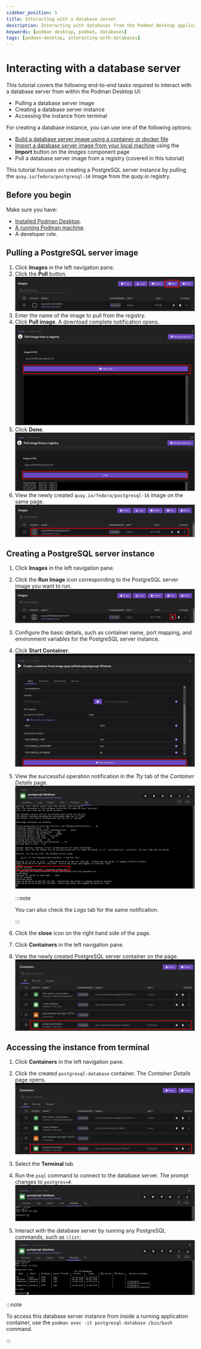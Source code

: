 ```yaml
---
sidebar_position: 5
title: Interacting with a database server
description: Interacting with databases from the Podman Desktop application
keywords: [podman desktop, podman, databases]
tags: [podman-desktop, interacting-with-databases]
---
```


# Interacting with a database server

This tutorial covers the following end-to-end tasks required to interact with a database server from within the Podman Desktop UI:

- Pulling a database server image
- Creating a database server instance
- Accessing the instance from terminal

For creating a database instance, you can use one of the following options:

- [Build a database server image using a container or docker file](/docs/containers/images/building-an-image)
- [Import a database server image from your local machine](/tutorial/managing-your-application-resources#managing-images) using the **Import** button on the _Images_ component page
- Pull a database server image from a registry (covered in this tutorial)

This tutorial focuses on creating a PostgreSQL server instance by pulling the `quay.io/fedora/postgresql-16` image from the _quay.io_ registry.

## Before you begin

Make sure you have:

- [Installed Podman Desktop](/docs/installation).
- [A running Podman machine](/docs/podman/creating-a-podman-machine).
- A developer role.

## Pulling a PostgreSQL server image

1. Click **Images** in the left navigation pane.
1. Click the **Pull** button.
   ![pulling an image](img/pull-button.png)
1. Enter the name of the image to pull from the registry.
1. Click **Pull image**. A download complete notification opens.
   ![clicking the pull button](img/click-pull-image.png)
1. Click **Done**.
   ![image pulled successfully](img/image-successfully-pulled.png)
1. View the newly created `quay.io/fedora/postgresql-16` image on the same page.
   ![image added on the page](img/new-image-added.png)

## Creating a PostgreSQL server instance

1. Click **Images** in the left navigation pane.
1. Click the **Run Image** icon corresponding to the PostgreSQL server image you want to run.
   ![running an image](img/run-image-icon.png)
1. Configure the basic details, such as container name, port mapping, and environment variables for the PostgreSQL server instance.
1. Click **Start Container**.
   ![starting a container](img/starting-a-postgresql-container.png)
1. View the successful operation notification in the _Tty_ tab of the _Container Details_ page.
   ![sql server started](img/postgresql-server-started.png)

   :::note

   You can also check the _Logs_ tab for the same notification.

   :::

1. Click the **close** icon on the right hand side of the page.
1. Click **Containers** in the left navigation pane.
1. View the newly created PostgreSQL server container on the page.
   ![database container created](img/database-container-created.png)

## Accessing the instance from terminal

1. Click **Containers** in the left navigation pane.
1. Click the created `postgresql-database` container. The _Container Details_ page opens.
   ![database container](img/database-container-created.png)

1. Select the **Terminal** tab.
1. Run the `psql` command to connect to the database server. The prompt changes to `postgres=#`.
   ![connect to the PostgreSQL server instance](img/connect-to-postgresql.png)
1. Interact with the database server by running any PostgreSQL commands, such as `\list`:
   ![interact with the database](img/interacted-with-database.png)

:::note

To access this database server instance from inside a running application container, use the `podman exec -it postgresql-database /bin/bash` command.

:::
